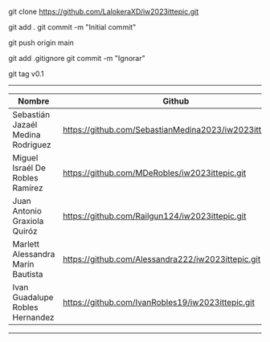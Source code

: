 <!-- Clonar repositorio -->
git clone https://github.com/LalokeraXD/iw2023ittepic.git

<!-- Hacer commit -->
git add .
git commit -m "Initial commit"

<!-- Hacer un push con los cambios -->
git push origin main

<!-- Hacer que git ignore archivos -->
git add .gitignore
git commit -m "Ignorar"

<!-- Crear un tag -->
git tag v0.1

------------------------------------------------------------------------------------------------
|             Nombre                |                         Github                           |
|-----------------------------------|----------------------------------------------------------|
| Sebastián Jazaél Medina Rodriguez | https://github.com/SebastianMedina2023/iw2023ittepic.git |
| Miguel Israél De Robles Ramírez   | https://github.com/MDeRobles/iw2023ittepic.git           |
| Juan Antonio Graxiola Quiróz      | https://github.com/Railgun124/iw2023ittepic.git          |
| Marlett Alessandra Marín Bautista | https://github.com/Alessandra222/iw2023ittepic.git       |
| Ivan Guadalupe Robles Hernandez   | https://github.com/IvanRobles19/iw2023ittepic.git        |
------------------------------------------------------------------------------------------------


